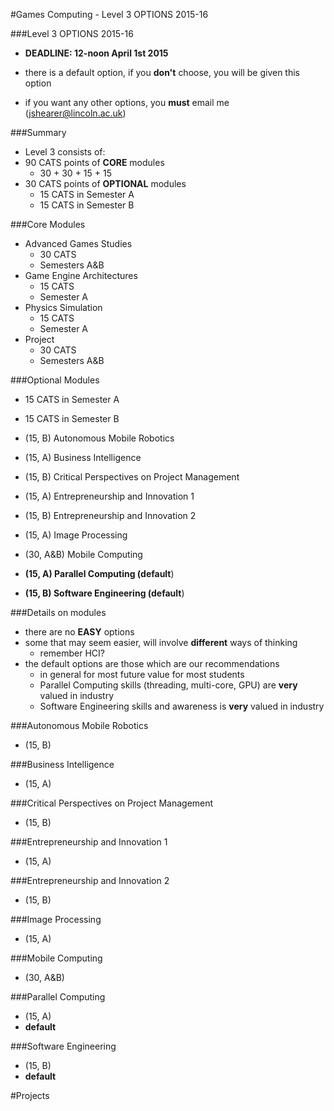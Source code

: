 #Games Computing - Level 3 OPTIONS 2015-16

###Level 3 OPTIONS 2015-16

- **DEADLINE: 12-noon April 1st 2015**

- there is a default option, if you **don't** choose, you will be given this option

- if you want any other options, you **must** email me (jshearer@lincoln.ac.uk)

###Summary

- Level 3 consists of:
- 90 CATS points of **CORE** modules
  - 30 + 30 + 15 + 15
- 30 CATS points of **OPTIONAL** modules
  - 15 CATS in Semester A
  - 15 CATS in Semester B

###Core Modules

- Advanced Games Studies
  - 30 CATS
  - Semesters A&B
- Game Engine Architectures
  - 15 CATS
  - Semester A
- Physics Simulation
  - 15 CATS
  - Semester A
- Project
  - 30 CATS
  - Semesters A&B

###Optional Modules

- 15 CATS in Semester A
- 15 CATS in Semester B

- (15, B) Autonomous Mobile Robotics
- (15, A) Business Intelligence
- (15, B) Critical Perspectives on Project Management
- (15, A) Entrepreneurship and Innovation 1
- (15, B) Entrepreneurship and Innovation 2
- (15, A) Image Processing
- (30, A&B) Mobile Computing
- **(15, A) Parallel Computing (default**)
- **(15, B) Software Engineering (default**)

###Details on modules

- there are no **EASY** options
- some that may seem easier, will involve **different** ways of thinking
  - remember HCI?
- the default options are those which are our recommendations
  - in general for most future value for most students
  - Parallel Computing skills (threading, multi-core, GPU) are **very** valued in industry
  - Software Engineering skills and awareness is **very** valued in industry

###Autonomous Mobile Robotics

- (15, B)

###Business Intelligence

- (15, A)

###Critical Perspectives on Project Management

- (15, B)

###Entrepreneurship and Innovation 1

- (15, A)

###Entrepreneurship and Innovation 2

- (15, B)

###Image Processing

- (15, A)

###Mobile Computing

- (30, A&B)

###Parallel Computing

- (15, A)
- **default**

###Software Engineering

- (15, B)
- **default**


#Projects



